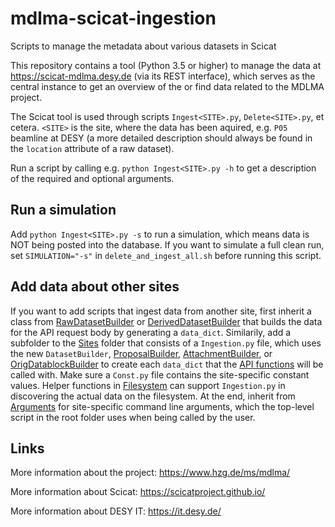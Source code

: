 # mdlma-scicat-ingestion
Scripts to manage the metadata about various datasets in Scicat

This repository contains a tool (Python 3.5 or higher) to manage the data at https://scicat-mdlma.desy.de (via its REST interface), which serves as the central instance to get an overview of the or find data related to the MDLMA project.

The Scicat tool is used through scripts `Ingest<SITE>.py`, `Delete<SITE>.py`, et cetera. `<SITE>` is the site, where the data has been aquired, e.g. `P05` beamline at DESY (a more detailed description should always be found in the `location` attribute of a raw dataset).

Run a script by calling e.g. `python Ingest<SITE>.py -h` to get a description of the required and optional arguments.


## Run a simulation

Add `python Ingest<SITE>.py -s` to run a simulation, which means data is NOT being posted into the database. If you want to simulate a full clean run, set `SIMULATION="-s"` in `delete_and_ingest_all.sh` before running this script.


## Add data about other sites

If you want to add scripts that ingest data from another site, first inherit a class from [RawDatasetBuilder](ScicatTool/Datasets/Dataset.py) or [DerivedDatasetBuilder](ScicatTool/Datasets/Dataset.py) that builds the data for the API request body by generating a `data_dict`. Similarily, add a subfolder to the [Sites](ScicatTool/Sites) folder that consists of a `Ingestion.py` file, which uses the new `DatasetBuilder`, [ProposalBuilder](ScicatTool/Proposals/Proposal.py), [AttachmentBuilder](ScicatTool/Datasets/Dataset.py), or [OrigDatablockBuilder](ScicatTool/Datablocks/Datablock.py) to create each `data_dict` that the [API functions](ScicatTool/REST/API.py) will be called with. Make sure a `Const.py` file contains the site-specific constant values. Helper functions in [Filesystem](ScicatTool/Filesystem) can support `Ingestion.py` in discovering the actual data on the filesystem. At the end, inherit from [Arguments](ScicatTool/Utils/Arguments.py) for site-specific command line arguments, which the top-level script in the root folder uses when being called by the user.


## Links

More information about the project: https://www.hzg.de/ms/mdlma/

More information about Scicat: https://scicatproject.github.io/

More information about DESY IT: https://it.desy.de/
